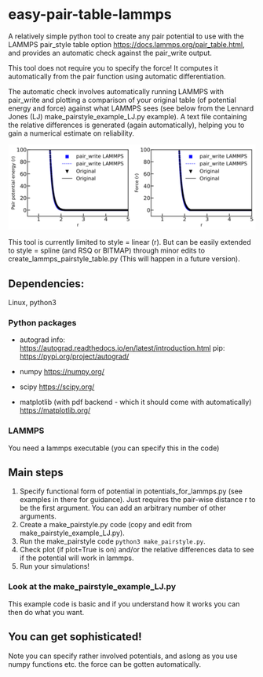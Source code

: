 # easy-pair-table-lammps
A relatively simple python tool to create any pair potential to use with the LAMMPS pair_style table option https://docs.lammps.org/pair_table.html, and provides an automatic check against the pair_write output.

This tool does not require you to specify the force! It computes it automatically from the pair function using automatic differentiation.

The automatic check involves automatically running LAMMPS with pair_write and plotting a comparison of your original table (of potential energy and force) against what LAMMPS sees (see below from the Lennard Jones (LJ) make_pairstyle_example_LJ.py example). A text file containing the relative differences is generated (again automatically), helping you to gain a numerical estimate on reliability.

![Plot](test_LJ_plot.png?raw=true "Title")

This tool is currently limited to style = linear (r). But can be easily extended to style = spline (and RSQ or BITMAP) through minor edits to create_lammps_pairstyle_table.py (This will happen in a future version).

## Dependencies:
Linux, python3
### Python packages
* autograd  info: https://autograd.readthedocs.io/en/latest/introduction.html pip: https://pypi.org/project/autograd/

* numpy https://numpy.org/

* scipy https://scipy.org/

* matplotlib (with pdf backend - which it should come with automatically) https://matplotlib.org/

### LAMMPS
You need a lammps executable (you can specify this in the code)

## Main steps

1. Specify functional form of potential in potentials_for_lammps.py (see examples in there for guidance). Just requires the pair-wise distance r to be the first argument. You can add an arbitrary number of other arguments.
2. Create a make_pairstyle.py code (copy and edit from make_pairstyle_example_LJ.py).
3. Run the make_pairstyle code `python3 make_pairstyle.py`.
4. Check plot (if plot=True is on) and/or the relative differences data to see if the potential will work in lammps.
5. Run your simulations!

### Look at the make_pairstyle_example_LJ.py

This example code is basic and if you understand how it works you can then do what you want.

## You can get sophisticated!

Note you can specify rather involved potentials, and aslong as you use numpy functions etc. the force can be gotten automatically.
